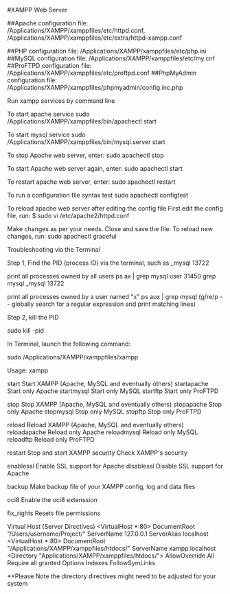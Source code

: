 #XAMPP Web Server

##Apache configuration file: 
/Applications/XAMPP/xamppfiles/etc/httpd.conf,
/Applications/XAMPP/xamppfiles/etc/extra/httpd-xampp.conf

##PHP configuration file:
/Applications/XAMPP/xamppfiles/etc/php.ini
##MySQL configuration file:
/Applications/XAMPP/xamppfiles/etc/my.cnf
##ProFTPD configuration file:
/Applications/XAMPP/xamppfiles/etc/proftpd.conf
##PhpMyAdmin configuration file:
/Applications/XAMPP/xamppfiles/phpmyadmin/config.inc.php

Run xampp services by command line

To start apache service
sudo /Applications/XAMPP/xamppfiles/bin/apachectl start

To start mysql service
sudo /Applications/XAMPP/xamppfiles/bin/mysql.server start

To stop Apache web server, enter:
sudo apachectl stop

To start Apache web server again, enter:
sudo apachectl start

To restart apache web server, enter:
sudo apachectl restart

To run a configuration file syntax test
sudo apachectl configtest

To reload apache web server after editing the config file
First edit the config file, run:
$ sudo vi /etc/apache2/httpd.conf

Make changes as per your needs. Close and save the file. To reload new changes, run:
sudo apachectl graceful

Troubleshooting via the Terminal

Step 1, Find the PID (process ID) via the terminal, 
such as _mysql  13722

print all processes owned by all users
ps ax | grep mysql
user       31450    grep mysql
_mysql     13722

print all processes owned by a user named "x"
ps aux | grep mysql
(g/re/p -- globally search for a regular expression and print matching lines)

Step 2, kill the PID

sudo kill -pid


In Terminal, launch the following command:

sudo /Applications/XAMPP/xamppfiles/xampp

Usage: xampp <action>

start Start XAMPP (Apache, MySQL and eventually others)
startapache Start only Apache
startmysql Start only MySQL
startftp Start only ProFTPD

stop Stop XAMPP (Apache, MySQL and eventually others)
stopapache Stop only Apache
stopmysql Stop only MySQL
stopftp Stop only ProFTPD

reload Reload XAMPP (Apache, MySQL and eventually others)
reloadapache Reload only Apache
reloadmysql Reload only MySQL
reloadftp Reload only ProFTPD

restart Stop and start XAMPP
security Check XAMPP's security

enablessl Enable SSL support for Apache
disablessl Disable SSL support for Apache

backup Make backup file of your XAMPP config, log and data files

oci8 Enable the oci8 extenssion

fix_rights Resets file permissions

Virtual Host (Server Directives)
<VirtualHost *:80>
    DocumentRoot “/Users/username/Project/"
    ServerName 127.0.0.1
	ServerAlias localhost
</VirtualHost>
<VirtualHost *:80>
    DocumentRoot "/Applications/XAMPP/xamppfiles/htdocs/"
	ServerName xampp.localhost
  <Directory  "Applications/XAMPP/xamppfiles/htdocs/">
	AllowOverride All
   Require all granted
   Options Indexes FollowSymLinks
	</Directory>
</VirtualHost>

**Please Note the directory directives might need to be adjusted for your system

